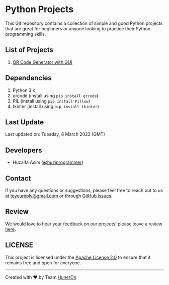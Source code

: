 # Python Projects
This Git repository contains a collection of simple and good Python projects that are great for beginners or anyone looking to practice their Python programming skills.

## List of Projects
1.  [QR Code Generator with GUI](https://github.com/huneron/pythonProjects/tree/qr_code_with_GUI)

## Dependencies
1.  Python 3.x
2. qrcode (install using `pip install qrcode`)
3. PIL (install using `pip install Pillow`)
4. tkinter (install using `pip install tkinter`)

## Last Update
Last updated on: Tuesday, 8 March 2023 (GMT)

## Developers
- Huzaifa Asim ([@huziprogrammer](https://github.com/huziprogrammer))

## Contact
If you have any questions or suggestions, please feel free to reach out to us at toyoureply@gmail.com or through [GitHub issues](https://github.com/huneron/pythonProjects/issues).

## Review
We would love to hear your feedback on our projects! please leave a review [here](https://huneron.site/contact).

## LICENSE
This project is licensed under the [Apache License 2.0](https://github.com/huneron/pythonProjects/blob/main/LICENSE) to ensure that it remains free and open for everyone.

---

Created with :heart: by Team [HunerOn](https://huneron.site/)
